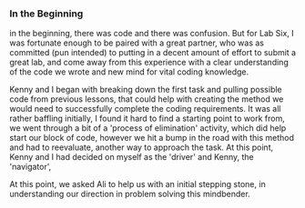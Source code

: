 ### In the Beginning 

in the beginning, there was code and there was confusion. But for Lab Six, I was fortunate enough to be paired with a great partner, who was as committed (pun intended) to putting in a decent amount of effort to submit a great lab, and come away from this experience with a clear understanding of the code we wrote and new mind for vital coding knowledge.

Kenny and I began with breaking down the first task and pulling possible code from previous lessons, that could help with creating the method we would need to successfully complete the coding requirements. It was all rather baffling initially, I found it hard to find a starting point to work from, we went through a bit of a 'process of elimination' activity, which did help start our block of code, however we hit a bump in the road with this method and had to reevaluate, another way to approach the task. At this point, Kenny and I had decided on myself as the 'driver' and Kenny, the 'navigator', 

At this point, we asked Ali to help us with an initial stepping stone, in understanding our direction in problem solving this mindbender. 

